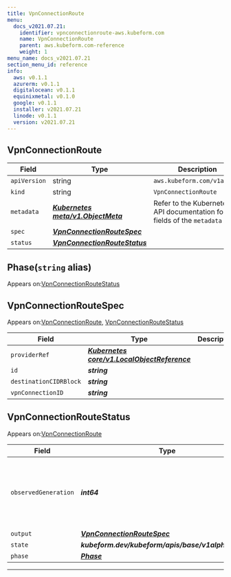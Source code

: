 ```yaml
---
title: VpnConnectionRoute
menu:
  docs_v2021.07.21:
    identifier: vpnconnectionroute-aws.kubeform.com
    name: VpnConnectionRoute
    parent: aws.kubeform.com-reference
    weight: 1
menu_name: docs_v2021.07.21
section_menu_id: reference
info:
  aws: v0.1.1
  azurerm: v0.1.1
  digitalocean: v0.1.1
  equinixmetal: v0.1.0
  google: v0.1.1
  installer: v2021.07.21
  linode: v0.1.1
  version: v2021.07.21
---
```


## VpnConnectionRoute
| Field | Type | Description |
| ------ | ----- | ----------- |
| `apiVersion` | string | `aws.kubeform.com/v1alpha1` |
|    `kind` | string | `VpnConnectionRoute` |
| `metadata` | ***[Kubernetes meta/v1.ObjectMeta](https://v1-18.docs.kubernetes.io/docs/reference/generated/kubernetes-api/v1.18/#objectmeta-v1-meta)***|Refer to the Kubernetes API documentation for the fields of the `metadata` field.|
| `spec` | ***[VpnConnectionRouteSpec](#vpnconnectionroutespec)***||
| `status` | ***[VpnConnectionRouteStatus](#vpnconnectionroutestatus)***||
## Phase(`string` alias)

Appears on:[VpnConnectionRouteStatus](#vpnconnectionroutestatus)

## VpnConnectionRouteSpec

Appears on:[VpnConnectionRoute](#vpnconnectionroute), [VpnConnectionRouteStatus](#vpnconnectionroutestatus)

| Field | Type | Description |
| ------ | ----- | ----------- |
| `providerRef` | ***[Kubernetes core/v1.LocalObjectReference](https://v1-18.docs.kubernetes.io/docs/reference/generated/kubernetes-api/v1.18/#localobjectreference-v1-core)***||
| `id` | ***string***||
| `destinationCIDRBlock` | ***string***||
| `vpnConnectionID` | ***string***||
## VpnConnectionRouteStatus

Appears on:[VpnConnectionRoute](#vpnconnectionroute)

| Field | Type | Description |
| ------ | ----- | ----------- |
| `observedGeneration` | ***int64***| ***(Optional)*** Resource generation, which is updated on mutation by the API Server.|
| `output` | ***[VpnConnectionRouteSpec](#vpnconnectionroutespec)***| ***(Optional)*** |
| `state` | ***kubeform.dev/kubeform/apis/base/v1alpha1.State***| ***(Optional)*** |
| `phase` | ***[Phase](#phase)***| ***(Optional)*** |
---
